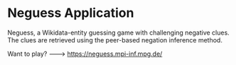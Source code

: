 # Neguess Application
 Neguess, a Wikidata-entity guessing game with challenging negative clues. The clues are retrieved using the  peer-based negation inference method.
 
 Want to play? ---> https://neguess.mpi-inf.mpg.de/
